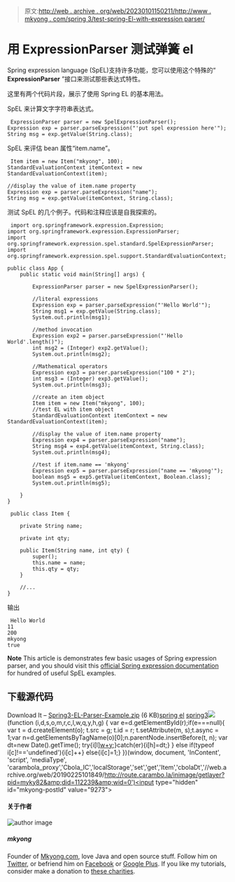 > 原文:[http://web . archive . org/web/20230101150211/http://www . mkyong . com/spring 3/test-spring-El-with-expression parser/](http://web.archive.org/web/20230101150211/http://www.mkyong.com/spring3/test-spring-el-with-expressionparser/)

# 用 ExpressionParser 测试弹簧 el

Spring expression language (SpEL)支持许多功能，您可以使用这个特殊的“ **ExpressionParser** ”接口来测试那些表达式特性。

这里有两个代码片段，展示了使用 Spring EL 的基本用法。

SpEL 来计算文字字符串表达式。

```
 ExpressionParser parser = new SpelExpressionParser();
Expression exp = parser.parseExpression("'put spel expression here'");
String msg = exp.getValue(String.class); 
```

SpEL 来评估 bean 属性“item.name”。

```
 Item item = new Item("mkyong", 100);
StandardEvaluationContext itemContext = new StandardEvaluationContext(item);

//display the value of item.name property
Expression exp = parser.parseExpression("name");
String msg = exp.getValue(itemContext, String.class); 
```

测试 SpEL 的几个例子。代码和注释应该是自我探索的。

```
 import org.springframework.expression.Expression;
import org.springframework.expression.ExpressionParser;
import org.springframework.expression.spel.standard.SpelExpressionParser;
import org.springframework.expression.spel.support.StandardEvaluationContext;

public class App {
	public static void main(String[] args) {

		ExpressionParser parser = new SpelExpressionParser();

		//literal expressions 
		Expression exp = parser.parseExpression("'Hello World'");
		String msg1 = exp.getValue(String.class);
		System.out.println(msg1);

		//method invocation
		Expression exp2 = parser.parseExpression("'Hello World'.length()");  
		int msg2 = (Integer) exp2.getValue();
		System.out.println(msg2);

		//Mathematical operators
		Expression exp3 = parser.parseExpression("100 * 2");  
		int msg3 = (Integer) exp3.getValue();
		System.out.println(msg3);

		//create an item object
		Item item = new Item("mkyong", 100);
		//test EL with item object
		StandardEvaluationContext itemContext = new StandardEvaluationContext(item);

		//display the value of item.name property
		Expression exp4 = parser.parseExpression("name");
		String msg4 = exp4.getValue(itemContext, String.class);
		System.out.println(msg4);

		//test if item.name == 'mkyong'
		Expression exp5 = parser.parseExpression("name == 'mkyong'");
		boolean msg5 = exp5.getValue(itemContext, Boolean.class);
		System.out.println(msg5);

	}
} 
```

```
 public class Item {

	private String name;

	private int qty;

	public Item(String name, int qty) {
		super();
		this.name = name;
		this.qty = qty;
	}

	//...
} 
```

输出

```
 Hello World
11
200
mkyong
true 
```

**Note**
This article is demonstrates few basic usages of Spring expression parser, and you should visit this [official Spring expression documentation](http://web.archive.org/web/20190225101849/http://static.springsource.org/spring/docs/3.0.x/spring-framework-reference/html/expressions.html) for hundred of useful SpEL examples.

## 下载源代码

Download It – [Spring3-EL-Parser-Example.zip](http://web.archive.org/web/20190225101849/http://www.mkyong.com/wp-content/uploads/2011/06/Spring3-EL-Parser-Example.zip) (6 KB)[spring el](http://web.archive.org/web/20190225101849/http://www.mkyong.com/tag/spring-el/) [spring3](http://web.archive.org/web/20190225101849/http://www.mkyong.com/tag/spring3/)![](../Images/3515d679e000656e7d1e60603e598f67.png) (function (i,d,s,o,m,r,c,l,w,q,y,h,g) { var e=d.getElementById(r);if(e===null){ var t = d.createElement(o); t.src = g; t.id = r; t.setAttribute(m, s);t.async = 1;var n=d.getElementsByTagName(o)[0];n.parentNode.insertBefore(t, n); var dt=new Date().getTime(); try{i[l][w+y](h,i[l][q+y](h)+'&amp;'+dt);}catch(er){i[h]=dt;} } else if(typeof i[c]!=='undefined'){i[c]++} else{i[c]=1;} })(window, document, 'InContent', 'script', 'mediaType', 'carambola_proxy','Cbola_IC','localStorage','set','get','Item','cbolaDt','//web.archive.org/web/20190225101849/http://route.carambo.la/inimage/getlayer?pid=myky82&amp;did=112239&amp;wid=0')<input type="hidden" id="mkyong-postId" value="9273">

#### 关于作者

![author image](../Images/66c40a4781bd8e1549e9f7022538c107.png)

##### mkyong

Founder of [Mkyong.com](http://web.archive.org/web/20190225101849/http://mkyong.com/), love Java and open source stuff. Follow him on [Twitter](http://web.archive.org/web/20190225101849/https://twitter.com/mkyong), or befriend him on [Facebook](http://web.archive.org/web/20190225101849/http://www.facebook.com/java.tutorial) or [Google Plus](http://web.archive.org/web/20190225101849/https://plus.google.com/110948163568945735692?rel=author). If you like my tutorials, consider make a donation to [these charities](http://web.archive.org/web/20190225101849/http://www.mkyong.com/blog/donate-to-charity/).